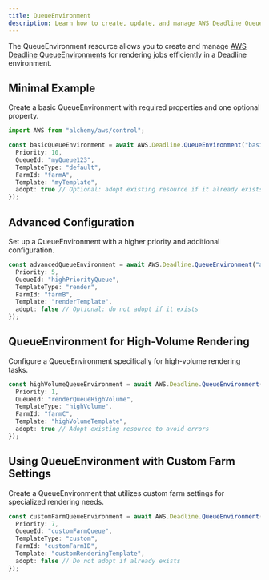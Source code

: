 ```yaml
---
title: QueueEnvironment
description: Learn how to create, update, and manage AWS Deadline QueueEnvironments using Alchemy Cloud Control.
---
```



The QueueEnvironment resource allows you to create and manage [AWS Deadline QueueEnvironments](https://docs.aws.amazon.com/deadline/latest/userguide/) for rendering jobs efficiently in a Deadline environment.

## Minimal Example

Create a basic QueueEnvironment with required properties and one optional property.

```ts
import AWS from "alchemy/aws/control";

const basicQueueEnvironment = await AWS.Deadline.QueueEnvironment("basicQueueEnvironment", {
  Priority: 10,
  QueueId: "myQueue123",
  TemplateType: "default",
  FarmId: "farmA",
  Template: "myTemplate",
  adopt: true // Optional: adopt existing resource if it already exists
});
```

## Advanced Configuration

Set up a QueueEnvironment with a higher priority and additional configuration.

```ts
const advancedQueueEnvironment = await AWS.Deadline.QueueEnvironment("advancedQueueEnvironment", {
  Priority: 5,
  QueueId: "highPriorityQueue",
  TemplateType: "render",
  FarmId: "farmB",
  Template: "renderTemplate",
  adopt: false // Optional: do not adopt if it exists
});
```

## QueueEnvironment for High-Volume Rendering

Configure a QueueEnvironment specifically for high-volume rendering tasks.

```ts
const highVolumeQueueEnvironment = await AWS.Deadline.QueueEnvironment("highVolumeQueueEnvironment", {
  Priority: 1,
  QueueId: "renderQueueHighVolume",
  TemplateType: "highVolume",
  FarmId: "farmC",
  Template: "highVolumeTemplate",
  adopt: true // Adopt existing resource to avoid errors
});
```

## Using QueueEnvironment with Custom Farm Settings

Create a QueueEnvironment that utilizes custom farm settings for specialized rendering needs.

```ts
const customFarmQueueEnvironment = await AWS.Deadline.QueueEnvironment("customFarmQueueEnvironment", {
  Priority: 7,
  QueueId: "customFarmQueue",
  TemplateType: "custom",
  FarmId: "customFarmID",
  Template: "customRenderingTemplate",
  adopt: false // Do not adopt if already exists
});
```
